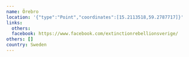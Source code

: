 ```yaml
---
name: Örebro
location: '{"type":"Point","coordinates":[15.2113518,59.2787717]}'
links:
  others: 
  facebook: https://www.facebook.com/extinctionrebellionsverige/
others: []
country: Sweden
---
```

